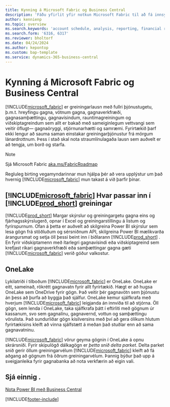 ```yaml
---
title: Kynning á Microsoft Fabric og Business Central
description: 'Fáðu yfirlit yfir notkun Microsoft Fabric til að fá innsýn, viðskiptaupplýsingar og afkastastærðir úr Business Central gögnunum þínum.'
author: kennienp
ms.topic: overview
ms.search.keywords: 'account schedule, analysis, reporting, financial report, business intelligence, KPI'
ms.search.form: '6316, 6317'
ms.reviewer: bholtorf
ms.date: 04/24/2024
ms.author: kepontop
ms.custom: bap-template
ms.service: dynamics-365-business-central
---
```

# Kynning á Microsoft Fabric og Business Central

[!INCLUDE[microsoft_fabric](includes/microsoft_fabric.md)] er greiningarlausn með fullri þjónustugetu, þ.m.t. hreyfingu gagna, vötnum gagna, gagnaverkfræði, gagnasamþættingu, gagnavísindum, rauntímagreiningum og viðskiptagreindum sem allt er bakað með sameiginlegum vettvangi sem veitir öflugt&mdash; gagnaöryggi, stjórnunarhætti og samræmi. Fyrirtækið þarf ekki lengur að sauma saman einstakar greiningarþjónustur frá mörgum lánardrottnum. Þess í stað skal nota straumlínulagaða lausn sem auðvelt er að tengja, um borð og starfa.

> [!NOTE]
> Sjá Microsoft Fabric  [aka.ms/FabricRoadmap](https://aka.ms/FabricRoadmap)
> 
> Regluleg birting vegamyndarinnar mun hjálpa þér að vera upplýstur um það hvernig [!INCLUDE[microsoft_fabric](includes/microsoft_fabric.md)] mun takast á við þarfir þínar.

##  [!INCLUDE[microsoft_fabric](includes/microsoft_fabric.md)] Hvar passar inn í [!INCLUDE[prod_short](includes/prod_short.md)] greiningar

[!INCLUDE[prod_short](includes/prod_short.md)] Margar skýrslur og greiningargetu gagna eins og fjárhagsskýrslugerð, opnar í Excel og greiningarstillingu á listum og fyrirspurnum. Ofan á þetta er auðvelt að skilgreina Power BI skýrslur sem lesa gögn frá stöðluðum og sérsniðnum API, skilgreina Power BI mælikvarða árangursmat og setja öll þessi beint inn í biðlarann [!INCLUDE[prod_short](includes/prod_short.md)] . En fyrir viðskiptamenn með ítarlegri gagnavísindi eða viðskiptagreind sem krefjast ríkari gagnaverkfræði eða samþættingar gagna gæti [!INCLUDE[microsoft_fabric](includes/microsoft_fabric.md)]  verið góður valkostur. 

## OneLake

Lykilatriði í tilboðum [!INCLUDE[microsoft_fabric](includes/microsoft_fabric.md)] er OneLake. OneLake er eitt, sameinað, rökrétt gagnavatn fyrir allt fyrirtækið. Hægt er að hugsa OneLake sem OneDrive fyrir gögn. Það veitir þér gagnavötn sem þjónustu án þess að þurfa að byggja það sjálfur. OneLake kemur sjálfkrafa með hverjum [!INCLUDE[microsoft_fabric](includes/microsoft_fabric.md)] leigjanda án innviða til að stjórna. Öll gögn, sem lenda í OneLake, taka sjálfkrafa þátt í eftirliti með gögnum úr kassanum, svo sem gagnalínu, gagnavernd, vottun og samþættingu vörulista. Það sundurliðar gögn kísilversins með því að gera ólíkum hlutum fyrirtækisins kleift að vinna sjálfstætt á meðan það stuðlar enn að sama gagnavatninu.

[!INCLUDE[microsoft_fabric](includes/microsoft_fabric.md)] vörur geyma gögnin í OneLake á opnu skrársniði. Fyrir skipulögð dálkagögn er *þetta snið delta parket*. Delta parket snið gerir öllum greiningarvélum [!INCLUDE[microsoft_fabric](includes/microsoft_fabric.md)] kleift að fá aðgang að gögnum frá öðrum greiningarvélum. Þannig býður það upp á sveigjanleika fyrir gagnabanka að nota verkfærin að eigin vali.


## Sjá einnig .
[Nota Power BI með Business Central](admin-powerbi.md)   

[!INCLUDE[footer-include](includes/footer-banner.md)]
